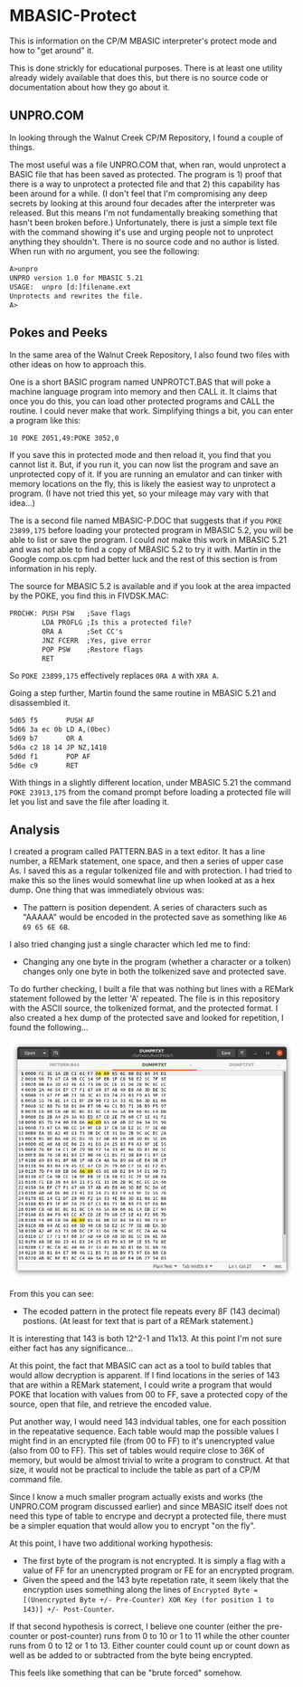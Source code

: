 # MBASIC-Protect
This is information on the CP/M MBASIC interpreter's protect mode and how to "get around" it.

This is done strickly for educational purposes. There is at least one utility already widely available that does this, but there is no source code or documentation about how they go about it.

## UNPRO.COM
In looking through the Walnut Creek CP/M Repository, I found a couple of things.

The most useful was a file UNPRO.COM that, when ran, would unprotect a BASIC file that has been saved as protected. The program is 1) proof that there is a way to unprotect a protected file and that 2) this capability has been around for a while. (I don't feel that I'm compromising any deep secrets by looking at this around four decades after the interpreter was released. But this means I'm not fundamentally breaking something that hasn't been broken before.) Unfortunately, there is just a simple text file with the command showing it's use and urging people not to unprotect anything they shouldn't. There is no source code and no author is listed. When run with no argument, you see the following:

```
A>unpro
UNPRO version 1.0 for MBASIC 5.21
USAGE:  unpro [d:]filename.ext
Unprotects and rewrites the file.
A>
```

## Pokes and Peeks
In the same area of the Walnut Creek Repository, I also found two files with other ideas on how to approach this.

One is a short BASIC program named UNPROTCT.BAS that will poke a machine language program into memory and then CALL it. It claims that once you do this, you can load other protected programs and CALL the routine. I could never make that work. Simplifying things a bit, you can enter a program like this:

```
10 POKE 2051,49:POKE 3052,0
```
If you save this in protected mode and then reload it, you find that you cannot list it. But, if you run it, you can now list the program and save an unprotected copy of it. If you are running an emulator and can tinker with memory locations on the fly, this is likely the easiest way to unprotect a program. (I have not tried this yet, so your mileage may vary with that idea...)

The is a second file named MBASIC-P.DOC that suggests that if you ```POKE 23899,175``` before loading your protected program in MBASIC 5.2, you will be able to list or save the program. I could _not_ make this work in MBASIC 5.21 and was not able to find a copy of MBASIC 5.2 to try it with. Martin in the Google comp.os.cpm had better luck and the rest of this section is from information in his reply.

The source for MBASIC 5.2 is available and if you look at the area impacted by the POKE, you find this in FIVDSK.MAC:
```
PROCHK: PUSH PSW   ;Save flags
        LDA PROFLG ;Is this a protected file?
        ORA A      ;Set CC's
        JNZ FCERR  ;Yes, give error
        POP PSW    ;Restore flags
        RET
```
So ```POKE 23899,175``` effectively replaces ```ORA A``` with ```XRA A```.

Going a step further, Martin found the same routine in MBASIC 5.21 and disassembled it.
```
5d65 f5       PUSH AF
5d66 3a ec 0b LD A,(0bec)
5d69 b7       OR A
5d6a c2 18 14 JP NZ,1418
5d6d f1       POP AF
5d6e c9       RET
```
With things in a slightly different location, under MBASIC 5.21 the command ```POKE 23913,175``` from the comand prompt before loading a protected file will let you list and save the file after loading it.


## Analysis
I created a program called PATTERN.BAS in a text editor. It has a line number, a REMark statement, one space, and then a series of upper case As. I saved this as a regular tolkenized file and with protection. I had tried to make this so the lines would somewhat line up when looked at as a hex dump. One thing that was immediately obvious was:

  - The pattern is position dependent. A series of characters such as "AAAAA" would be encoded in the protected save as something like ```A6 69 65 6E 6B```.

I also tried changing just a single character which led me to find:

  - Changing any one byte in the program (whether a character or a tolken) changes only one byte in both the tolkenized save and protected save.

To do further checking, I built a file that was nothing but lines with a REMark statement followed by the letter 'A' repeated. The file is in this repository with the ASCII source, the tolkenized format, and the protected format. I also created a hex dump of the protected save and looked for repetition, I found the following...

![Pattern in protected file...](https://github.com/w4jbm/MBASIC-Protect/raw/master/pattern.png)

From this you can see:

  - The ecoded pattern in the protect file repeats every 8F (143 decimal) postions. (At least for text that is part of a REMark statement.)

It is interesting that 143 is both 12^2-1 and 11x13. At this point I'm not sure either fact has any significance...

At this point, the fact that MBASIC can act as a tool to build tables that would allow decryption is apparent. If I find locations in the series of 143 that are within a REMark statement, I could write a program that would POKE that location with values from 00 to FF, save a protected copy of the source, open that file, and retrieve the encoded value.

Put another way, I would need 143 indvidual tables, one for each possition in the repeatative sequence. Each table would map the possible values I might find in an encrypted file (from 00 to FF) to it's unencrypted value (also from 00 to FF). This set of tables would require close to 36K of memory, but would be almost trivial to write a program to construct. At that size, it would not be practical to include the table as part of a CP/M command file.

Since I know a much smaller program actually exists and works (the UNPRO.COM program discussed earlier) and since MBASIC itself does not need this type of table to encrype and decrypt a protected file, there must be a simpler equation that would allow you to encrypt "on the fly".

At this point, I have two additional working hypothesis:

  - The first byte of the program is not encrypted. It is simply a flag with a value of FF for an unencrypted program or FE for an encrypted program.
  - Given the speed and the 143 byte repetation rate, it seem likely that the encryption uses something along the lines of ```Encrypted Byte = [(Unencrypted Byte +/- Pre-Counter) XOR Key (for position 1 to 143)] +/- Post-Counter```.
  
If that second hypothesis is correct, I believe one counter (either the pre-counter or post-counter) runs from 0 to 10 or 1 to 11 while the other counter runs from 0 to 12 or 1 to 13. Either counter could count up or count down as well as be added to or subtracted from the byte being encrypted.

This feels like something that can be "brute forced" somehow.

